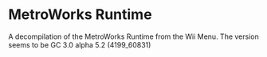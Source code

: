 MetroWorks Runtime
==================
A decompilation of the MetroWorks Runtime from the Wii Menu.
The version seems to be GC 3.0 alpha 5.2 (4199_60831)
